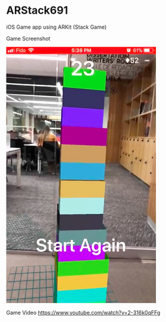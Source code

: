 # ARStack691
iOS Game app using ARKit (Stack Game)

Game Screenshot

![Alt Game Screenshoot](/rebuild_blocks2.png)

Game Video
https://www.youtube.com/watch?v=2-316k0qFFg
